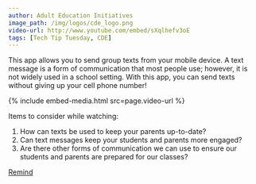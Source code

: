 ```yaml
---
author: Adult Education Initiatives
image_path: /img/logos/cde_logo.png
video-url: http://www.youtube.com/embed/sXqlhefv3oE
tags: [Tech Tip Tuesday, CDE]
---
```

This app allows you to send group texts from your mobile device.  A text message is a form of communication that most people use; however, it is not widely used in a school setting.  With this app, you can send texts without giving up your cell phone number!

{% include embed-media.html src=page.video-url %}

Items to consider while watching:

  1.  How can texts be used to keep your parents up-to-date?
  2.  Can text messages keep your students and parents more engaged?
  3.  Are there other forms of communication we can use to ensure our students and parents are prepared for our classes?

[Remind](https://www.remind.com/)
